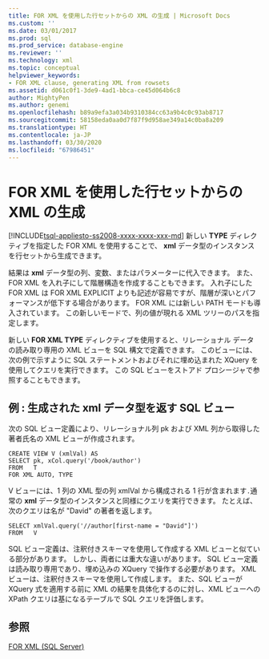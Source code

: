 ```yaml
---
title: FOR XML を使用した行セットからの XML の生成 | Microsoft Docs
ms.custom: ''
ms.date: 03/01/2017
ms.prod: sql
ms.prod_service: database-engine
ms.reviewer: ''
ms.technology: xml
ms.topic: conceptual
helpviewer_keywords:
- FOR XML clause, generating XML from rowsets
ms.assetid: d061c0f1-3de9-4ad1-bbca-ce45d064b6c8
author: MightyPen
ms.author: genemi
ms.openlocfilehash: b89a9efa3a034b9310384cc63a9b4c0c93ab8717
ms.sourcegitcommit: 58158eda0aa0d7f87f9d958ae349a14c0ba8a209
ms.translationtype: HT
ms.contentlocale: ja-JP
ms.lasthandoff: 03/30/2020
ms.locfileid: "67986451"
---
```

# <a name="generate-xml-from-rowsets-with-for-xml"></a>FOR XML を使用した行セットからの XML の生成
[!INCLUDE[tsql-appliesto-ss2008-xxxx-xxxx-xxx-md](../../includes/tsql-appliesto-ss2008-xxxx-xxxx-xxx-md.md)]
  新しい **TYPE** ディレクティブを指定した FOR XML を使用することで、 **xml** データ型のインスタンスを行セットから生成できます。  
  
 結果は **xml** データ型の列、変数、またはパラメーターに代入できます。 また、FOR XML を入れ子にして階層構造を作成することもできます。 入れ子にした FOR XML は FOR XML EXPLICIT よりも記述が容易ですが、階層が深いとパフォーマンスが低下する場合があります。 FOR XML には新しい PATH モードも導入されています。 この新しいモードで、列の値が現れる XML ツリーのパスを指定します。  
  
 新しい **FOR XML TYPE** ディレクティブを使用すると、リレーショナル データの読み取り専用の XML ビューを SQL 構文で定義できます。 このビューには、次の例で示すように SQL ステートメントおよびそれに埋め込まれた XQuery を使用してクエリを実行できます。 この SQL ビューをストアド プロシージャで参照することもできます。  
  
## <a name="example-sql-view-returning-generated-xml-data-type"></a>例 : 生成された xml データ型を返す SQL ビュー  
 次の SQL ビュー定義により、リレーショナル列 pk および XML 列から取得した著者氏名の XML ビューが作成されます。  
  
```  
CREATE VIEW V (xmlVal) AS  
SELECT pk, xCol.query('/book/author')  
FROM   T  
FOR XML AUTO, TYPE  
```  
  
 V ビューには、1 列の XML 型の列 xmlVal から構成される 1 行が含まれます`.`通常の **xml** データ型のインスタンスと同様にクエリを実行できます。 たとえば、次のクエリは名が "David" の著者を返します。  
  
```  
SELECT xmlVal.query('//author[first-name = "David"]')  
FROM   V  
```  
  
 SQL ビュー定義は、注釈付きスキーマを使用して作成する XML ビューと似ている部分があります。 しかし、両者には重大な違いがあります。 SQL ビュー定義は読み取り専用であり、埋め込みの XQuery で操作する必要があります。 XML ビューは、注釈付きスキーマを使用して作成します。 また、SQL ビューが XQuery 式を適用する前に XML の結果を具体化するのに対し、XML ビューへの XPath クエリは基になるテーブルで SQL クエリを評価します。  
  
## <a name="see-also"></a>参照  
 [FOR XML &#40;SQL Server&#41;](../../relational-databases/xml/for-xml-sql-server.md)  
  
  
